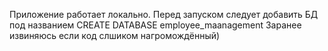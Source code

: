 Приложение работает локально.
Перед запуском следует добавить БД под названием CREATE DATABASE employee_maanagement
Заранее извиняюсь если код слшиком нагромождённый)
